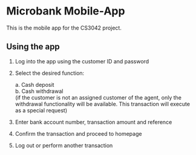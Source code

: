 # Microbank Mobile-App
 This is the mobile app for the CS3042 project.
 
 ## Using the app 

1.	Log into the app using the customer ID and password
2.	Select the desired function:

      a.	Cash deposit  
      b.	Cash withdrawal    
      (if the customer is not an assigned customer of the agent, only the withdrawal functionality will be available. This transaction will execute as a special request)
    
3.	Enter bank account number, transaction amount and reference 
4.	Confirm the transaction and proceed to homepage
5.	Log out or perform another transaction
